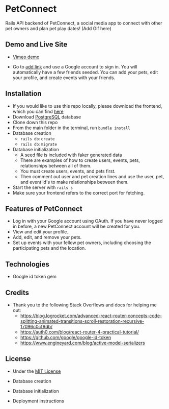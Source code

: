 # PetConnect

Rails API backend of PetConnect, a social media app to connect with other pet owners and plan pet play dates!
(Add Gif here)

## Demo and Live Site

* [Vimeo demo]()

* Go to [add link]() and use a Google account to sign in. You will automatically have a few friends seeded. You can add your pets, edit your profile, and create events with your friends.


## Installation
* If you would like to use this repo locally, please download the frontend, which you can find [here](https://github.com/Mera-Stackhouse/pet-connect-frontend)
* Download [PostgreSQL](https://www.postgresql.org/) database
* Clone down this repo
* From the main folder in the terminal, run ```bundle install```
* Database creation
  * ```rails db:create```
  * ```rails db:migrate```
* Database initialization
  * A seed file is included with faker generated data
  * There are examples of how to create users, events, pets, relationships between all of them.
  * You must create users, events, and pets first.
  * Then comment out user and pet creation lines and use the user, pet, and event id's to make relationships between them.
* Start the server with ```rails s```
* Make sure your frontend refers to the correct port for fetching.

## Features of PetConnect
* Log in with your Google account using OAuth. If you have never logged in before, a new PetConnect account will be created for you.
* View and edit your profile.
* Add, edit, and remove your pets.
* Set up events with your fellow pet owners, including choosing the participating pets and the location.

## Technologies
* Google id token gem

## Credits

* Thank you to the following Stack Overflows and docs for helping me out:
  * https://blog.logrocket.com/advanced-react-router-concepts-code-splitting-animated-transitions-scroll-restoration-recursive-17096c0cf9db/
  * https://auth0.com/blog/react-router-4-practical-tutorial/
  * https://github.com/google/google-id-token
  * https://www.engineyard.com/blog/active-model-serializers


## License

* Under the [MIT License](docs/LICENSE.md)




* Database creation

* Database initialization

* Deployment instructions
